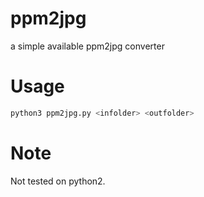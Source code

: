 # ppm2jpg
a simple available ppm2jpg converter

# Usage
```python
python3 ppm2jpg.py <infolder> <outfolder>
```

# Note
Not tested on python2.